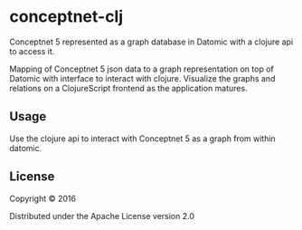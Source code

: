 # conceptnet-clj

Conceptnet 5 represented as a graph database in Datomic with a clojure api to access it.

Mapping of Conceptnet 5 json data to a graph representation on top of Datomic with interface to interact with clojure.
Visualize the graphs and relations on a ClojureScript frontend as the application matures.

## Usage

Use the clojure api to interact with Conceptnet 5 as a graph from within datomic.

## License

Copyright © 2016

Distributed under the Apache License version 2.0